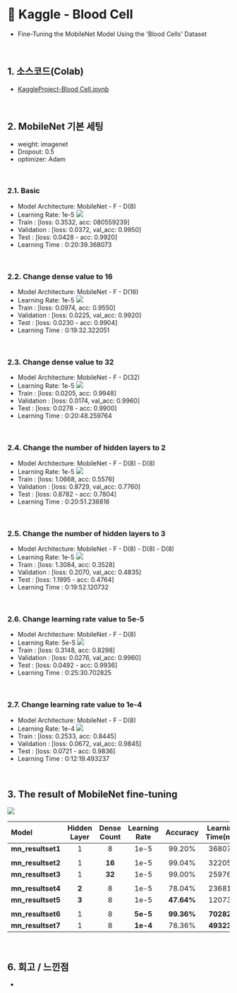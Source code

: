 # :pushpin: Kaggle - Blood Cell
- Fine-Tuning the MobileNet Model Using the 'Blood Cells' Dataset

</br>

## 1. 소스코드(Colab)
- [KaggleProject-Blood Cell.ipynb](https://colab.research.google.com/drive/18BXx_fb77k9KbYsv_bVidVf9FhbqK2KA#scrollTo=f2XiUpwDXhNq)

</br>

## 2. MobileNet 기본 세팅
- weight: imagenet
- Dropout: 0.5
- optimizer: Adam

</br>

### 2.1. Basic
- Model Architecture: MobileNet - F - D(8)
- Learning Rate: 1e-5
![](./Graph/1.png)
- Train : [loss: 0.3532, acc: 080559239]
- Validation : [loss: 0.0372, val_acc: 0.9950]
- Test : [loss: 0.0428 - acc: 0.9920]
- Learning Time :  0:20:39.368073

</br>

### 2.2. Change dense value to 16
- Model Architecture: MobileNet - F - D(16)
- Learning Rate: 1e-5
![](./Graph/2.png)
- Train : [loss: 0.0974, acc: 0.9550]
- Validation : [loss: 0.0225, val_acc: 0.9920]
- Test : [loss: 0.0230 - acc: 0.9904]
- Learning Time :  0:19:32.322051

</br>

### 2.3. Change dense value to 32
- Model Architecture: MobileNet - F - D(32)
- Learning Rate: 1e-5
![](./Graph/3.png)
- Train : [loss: 0.0205, acc: 0.9948]
- Validation : [loss: 0.0174, val_acc: 0.9960]
- Test : [loss: 0.0278 - acc: 0.9900]
- Learning Time :  0:20:48.259764

</br>

### 2.4. Change the number of hidden layers to 2
- Model Architecture: MobileNet - F - D(8) - D(8)
- Learning Rate: 1e-5
![](./Graph/4.png)
- Train : [loss: 1.0668, acc: 0.5576]
- Validation : [loss: 0.8729, val_acc: 0.7760]
- Test : [loss: 0.8782 - acc: 0.7804]
- Learning Time :  0:20:51.236816

</br>

### 2.5. Change the number of hidden layers to 3
- Model Architecture: MobileNet - F - D(8) - D(8) - D(8)
- Learning Rate: 1e-5
![](./Graph/5.png)
- Train : [loss: 1.3084, acc: 0.3528]
- Validation : [loss: 0.2070, val_acc: 0.4835]
- Test : [loss: 1.1995 - acc: 0.4764]
- Learning Time :  0:19:52.120732

</br>

### 2.6. Change learning rate value to 5e-5
- Model Architecture: MobileNet - F - D(8)
- Learning Rate: 5e-5
![](./Graph/6.png)
- Train : [loss: 0.3148, acc: 0.8298]
- Validation : [loss: 0.0276, val_acc: 0.9960]
- Test : [loss: 0.0492 - acc: 0.9936]
- Learning Time :  0:25:30.702825

</br>

### 2.7. Change learning rate value to 1e-4
- Model Architecture: MobileNet - F - D(8)
- Learning Rate: 1e-4
![](./Graph/7.png)
- Train : [loss: 0.2533, acc: 0.8445]
- Validation : [loss: 0.0672, val_acc: 0.9845]
- Test : [loss: 0.0721 - acc: 0.9836]
- Learning Time :  0:12:19.493237

</br>

## 3. The result of MobileNet fine-tuning

![](./Graph/result.png)

| Model | Hidden Layer | Dense Count | Learning Rate | Accuracy | Learning Time(ms) | 
| :-- | :-: | :-: | :-: | :-: | :-: |
| **mn_resultset1** | 1 | 8 | 1e-5 | 99.20% | 368073 |
|  |  |  |  |  |  |
| **mn_resultset2** | 1 | **16** | 1e-5 | 99.04% | 322051 |
| **mn_resultset3** | 1 | **32** | 1e-5 | 99.00% | 259764 |
|  |  |  |  |  |  |
| **mn_resultset4** | **2** | 8 | 1e-5 | 78.04% | 236816 |
| **mn_resultset5** | **3** | 8 | 1e-5 | **47.64%** | 120732 |
|  |  |  |  |  |  |
| **mn_resultset6** | 1 | 8 | **5e-5** | **99.36%** | **702825** |
| **mn_resultset7** | 1 | 8 | **1e-4** | 78.36% | **493237** |


</br>

## 6. 회고 / 느낀점
-

</br>
